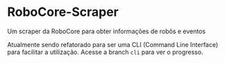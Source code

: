 # RoboCore-Scraper
Um scraper da RoboCore para obter informações de robôs e eventos

Atualmente sendo refatorado para ser uma CLI (Command Line Interface) para facilitar a utilização. Acesse a branch `cli` para ver o progresso.
